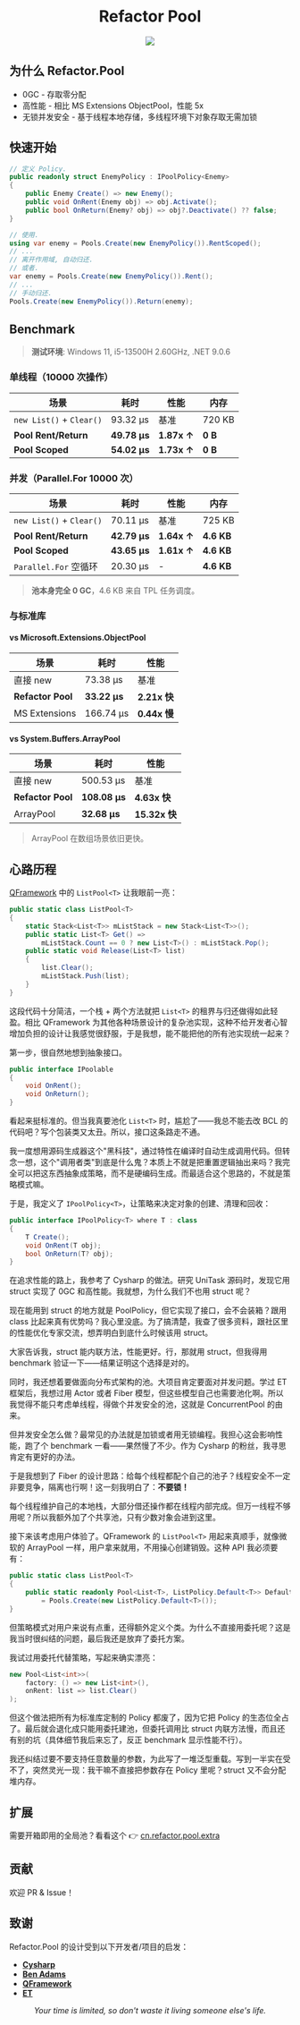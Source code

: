 <div align="center">
  <h1>Refactor Pool</h1>
  <p>
    <img src="https://img.shields.io/badge/Unity-2021.3+-black?logo=unity" />
  </p>
</div>

## 为什么 Refactor.Pool

- 0GC - 存取零分配
- 高性能 - 相比 MS Extensions ObjectPool，性能 5x
- 无锁并发安全 - 基于线程本地存储，多线程环境下对象存取无需加锁

## 快速开始

```csharp
// 定义 Policy.
public readonly struct EnemyPolicy : IPoolPolicy<Enemy>
{
    public Enemy Create() => new Enemy();
    public void OnRent(Enemy obj) => obj.Activate();
    public bool OnReturn(Enemy? obj) => obj?.Deactivate() ?? false;
}

// 使用.
using var enemy = Pools.Create(new EnemyPolicy()).RentScoped();
// ...
// 离开作用域, 自动归还.
// 或者.
var enemy = Pools.Create(new EnemyPolicy()).Rent();
// ...
// 手动归还.
Pools.Create(new EnemyPolicy()).Return(enemy);
```

## Benchmark

> **测试环境**: Windows 11, i5-13500H 2.60GHz, .NET 9.0.6  

### 单线程（10000 次操作）
| 场景 | 耗时 | 性能 | 内存 |
|------|------|----------|----------|
| `new List()` + `Clear()` | 93.32 μs | 基准 | 720 KB |
| **Pool Rent/Return** | **49.78 μs** | **1.87x ↑** | **0 B** |
| **Pool Scoped** | **54.02 μs** | **1.73x ↑** | **0 B** |

### 并发（Parallel.For 10000 次）
| 场景 | 耗时 | 性能 | 内存 |
|------|------|----------|----------|
| `new List()` + `Clear()` | 70.11 μs | 基准 | 725 KB |
| **Pool Rent/Return** | **42.79 μs** | **1.64x ↑** | **4.6 KB** |
| **Pool Scoped** | **43.65 μs** | **1.61x ↑** | **4.6 KB** |
| `Parallel.For` 空循环 | 20.30 μs | - | **4.6 KB** |

> **池本身完全 0 GC**，4.6 KB 来自 TPL 任务调度。

### 与标准库

#### vs Microsoft.Extensions.ObjectPool
| 场景 | 耗时 | 性能 |
|------|------|----------|
| 直接 new | 73.38 μs | 基准 |
| **Refactor Pool** | **33.22 μs** | **2.21x 快** |
| MS Extensions | 166.74 μs | **0.44x 慢** |

#### vs System.Buffers.ArrayPool
| 场景 | 耗时 | 性能 |
|------|------|----------|
| 直接 new | 500.53 μs | 基准 |
| **Refactor Pool** | **108.08 μs** | **4.63x 快** |
| ArrayPool | **32.68 μs** | **15.32x 快** |

> ArrayPool 在数组场景依旧更快。

## 心路历程

[QFramework](https://github.com/liangxiegame/QFramework) 中的 `ListPool<T>` 让我眼前一亮：

```csharp
public static class ListPool<T>
{
    static Stack<List<T>> mListStack = new Stack<List<T>>();
    public static List<T> Get() =>
        mListStack.Count == 0 ? new List<T>() : mListStack.Pop();
    public static void Release(List<T> list)
    {
        list.Clear();
        mListStack.Push(list);
    }
}
```

这段代码十分简洁，一个栈 + 两个方法就把 `List<T>` 的租界与归还做得如此轻盈。相比 QFramework 为其他各种场景设计的复杂池实现，这种不给开发者心智增加负担的设计让我感觉很舒服，于是我想，能不能把他的所有池实现统一起来？

第一步，很自然地想到抽象接口。
```csharp
public interface IPoolable
{
    void OnRent();
    void OnReturn();
}
```

看起来挺标准的。但当我真要池化 `List<T>` 时，尴尬了——我总不能去改 BCL 的代码吧？写个包装类又太丑。所以，接口这条路走不通。

我一度想用源码生成器这个"黑科技"，通过特性在编译时自动生成调用代码。但转念一想，这个"调用者类"到底是什么鬼？本质上不就是把重置逻辑抽出来吗？我完全可以把这东西抽象成策略，而不是硬编码生成。而最适合这个思路的，不就是策略模式嘛。

于是，我定义了 `IPoolPolicy<T>`，让策略来决定对象的创建、清理和回收：
```csharp
public interface IPoolPolicy<T> where T : class
{
    T Create();
    void OnRent(T obj);
    bool OnReturn(T? obj);
}
```

在追求性能的路上，我参考了 Cysharp 的做法。研究 UniTask 源码时，发现它用 struct 实现了 0GC 和高性能。我就想，为什么我们不也用 struct 呢？

现在能用到 struct 的地方就是 PoolPolicy，但它实现了接口，会不会装箱？跟用 class 比起来真有优势吗？我心里没底。为了搞清楚，我查了很多资料，跟社区里的性能优化专家交流，想弄明白到底什么时候该用 struct。

大家告诉我，struct 能内联方法，性能更好。行，那就用 struct，但我得用 benchmark 验证一下——结果证明这个选择是对的。

同时，我还想着要做面向分布式架构的池。大项目肯定要面对并发问题。学过 ET 框架后，我想过用 Actor 或者 Fiber 模型，但这些模型自己也需要池化啊。所以我觉得不能只考虑单线程，得做个并发安全的池，这就是 ConcurrentPool 的由来。

但并发安全怎么做？最常见的办法就是加锁或者用无锁编程。我担心这会影响性能，跑了个 benchmark 一看——果然慢了不少。作为 Cysharp 的粉丝，我寻思肯定有更好的办法。

于是我想到了 Fiber 的设计思路：给每个线程都配个自己的池子？线程安全不一定非要竞争，隔离也行啊！这一刻我明白了：**不要锁！**

每个线程维护自己的本地栈，大部分借还操作都在线程内部完成。但万一线程不够用呢？所以我额外加了个共享池，只有少数对象会进到这里。

接下来该考虑用户体验了。QFramework 的 `ListPool<T>` 用起来真顺手，就像微软的 ArrayPool 一样，用户拿来就用，不用操心创建销毁。这种 API 我必须要有：

```csharp
public static class ListPool<T>
{
    public static readonly Pool<List<T>, ListPolicy.Default<T>> Default
        = Pools.Create(new ListPolicy.Default<T>());
}
```

但策略模式对用户来说有点重，还得额外定义个类。为什么不直接用委托呢？这是我当时很纠结的问题，最后我还是放弃了委托方案。

我试过用委托代替策略，写起来确实漂亮：
```csharp
new Pool<List<int>>(
    factory: () => new List<int>(),
    onRent: list => list.Clear()
);
```

但这个做法把所有为标准库定制的 Policy 都废了，因为它把 Policy 的生态位全占了。最后就会退化成只能用委托建池，但委托调用比 struct 内联方法慢，而且还有别的坑（具体细节我后来忘了，反正 benchmark 显示性能不行）。

我还纠结过要不要支持任意数量的参数，为此写了一堆泛型重载。写到一半实在受不了，突然灵光一现：我干嘛不直接把参数存在 Policy 里呢？struct 又不会分配堆内存。

## 扩展

需要开箱即用的全局池？看看这个 👉 [cn.refactor.pool.extra](https://github.com/refactor-op/cn.refactor.pool.extra)

## 贡献

欢迎 PR & Issue！

## 致谢

Refactor.Pool 的设计受到以下开发者/项目的启发：

- **[Cysharp](https://github.com/Cysharp)**
- **[Ben Adams](https://github.com/benaadams)**
- **[QFramework](https://github.com/liangxiegame/QFramework)**
- **[ET](https://github.com/egametang/ET)**

<div align="center">
  <p><i>Your time is limited, so don't waste it living someone else's life.</i></p>
</div>